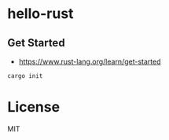 # hello-rust

## Get Started

* https://www.rust-lang.org/learn/get-started

```
cargo init
```

# License

MIT
